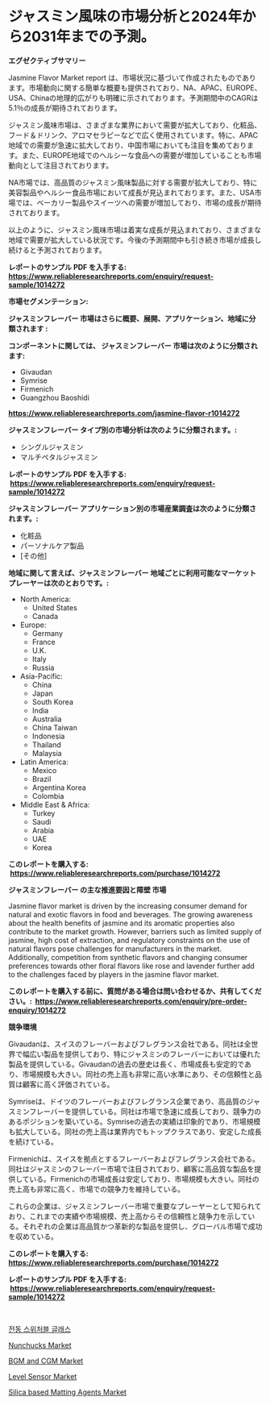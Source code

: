 <p><h1>ジャスミン風味の市場分析と2024年から2031年までの予測。</h1></p><p><strong>エグゼクティブサマリー</strong></p>
<p><p>Jasmine Flavor Market report は、市場状況に基づいて作成されたものであります。市場動向に関する簡単な概要も提供されており、NA、APAC、EUROPE、USA、Chinaの地理的広がりも明確に示されております。予測期間中のCAGRは5.1％の成長が期待されております。</p><p>ジャスミン風味市場は、さまざまな業界において需要が拡大しており、化粧品、フード＆ドリンク、アロマセラピーなどで広く使用されています。特に、APAC地域での需要が急速に拡大しており、中国市場においても注目を集めております。また、EUROPE地域でのヘルシーな食品への需要が増加していることも市場動向として注目されております。</p><p>NA市場では、高品質のジャスミン風味製品に対する需要が拡大しており、特に美容製品やヘルシー食品市場において成長が見込まれております。また、USA市場では、ベーカリー製品やスイーツへの需要が増加しており、市場の成長が期待されております。</p><p>以上のように、ジャスミン風味市場は着実な成長が見込まれており、さまざまな地域で需要が拡大している状況です。今後の予測期間中も引き続き市場が成長し続けると予測されております。</p></p>
<p><strong>レポートのサンプル PDF を入手する: <a href="https://www.reliableresearchreports.com/enquiry/request-sample/1014272">https://www.reliableresearchreports.com/enquiry/request-sample/1014272</a></strong></p>
<p><strong>市場セグメンテーション:</strong></p>
<p><strong> ジャスミンフレーバー 市場はさらに概要、展開、アプリケーション、地域に分類されます :</strong></p>
<p><strong>コンポーネントに関しては、 ジャスミンフレーバー 市場は次のように分類されます: &nbsp;</strong></p>
<p><ul><li>Givaudan</li><li>Symrise</li><li>Firmenich</li><li>Guangzhou Baoshidi</li></ul></p>
<p><strong><a href="https://www.reliableresearchreports.com/jasmine-flavor-r1014272">https://www.reliableresearchreports.com/jasmine-flavor-r1014272</a></strong></p>
<p><strong> ジャスミンフレーバー タイプ別の市場分析は次のように分類されます。:</strong></p>
<p><ul><li>シングルジャスミン</li><li>マルチペタルジャスミン</li></ul></p>
<p><strong>レポートのサンプル PDF を入手する: &nbsp;<a href="https://www.reliableresearchreports.com/enquiry/request-sample/1014272">https://www.reliableresearchreports.com/enquiry/request-sample/1014272</a></strong></p>
<p><strong> ジャスミンフレーバー アプリケーション別の市場産業調査は次のように分類されます。:</strong></p>
<p><ul><li>化粧品</li><li>パーソナルケア製品</li><li>[その他]</li></ul></p>
<p><strong>地域に関して言えば、ジャスミンフレーバー 地域ごとに利用可能なマーケットプレーヤーは次のとおりです。:</strong></p>
<p><ul>
    <li>
        North America:
        <ul>
            <li>United States</li>
            <li>Canada</li>
        </ul>
    </li>
    <li>
        Europe:
        <ul>
            <li>Germany</li>
            <li>France</li>
            <li>U.K.</li>
            <li>Italy</li>
            <li>Russia</li>
        </ul>
    </li>
    <li>
        Asia-Pacific:
        <ul>
            <li>China</li>
            <li>Japan</li>
            <li>South Korea</li>
            <li>India</li>
            <li>Australia</li>
            <li>China Taiwan</li>
            <li>Indonesia</li>
            <li>Thailand</li>
            <li>Malaysia</li>
        </ul>
    </li>
    <li>
        Latin America:
        <ul>
            <li>Mexico</li>
            <li>Brazil</li>
            <li>Argentina Korea</li>
            <li>Colombia</li>
        </ul>
    </li>
    <li>
        Middle East & Africa:
        <ul>
            <li>Turkey</li>
            <li>Saudi</li>
            <li>Arabia</li>
            <li>UAE</li>
            <li>Korea</li>
        </ul>
    </li>
    </ul></p>
<p><strong>このレポートを購入する: &nbsp;<a href="https://www.reliableresearchreports.com/purchase/1014272">https://www.reliableresearchreports.com/purchase/1014272</a></strong></p>
<p><strong>ジャスミンフレーバー の主な推進要因と障壁 市場</strong></p>
<p><p>Jasmine flavor market is driven by the increasing consumer demand for natural and exotic flavors in food and beverages. The growing awareness about the health benefits of jasmine and its aromatic properties also contribute to the market growth. However, barriers such as limited supply of jasmine, high cost of extraction, and regulatory constraints on the use of natural flavors pose challenges for manufacturers in the market. Additionally, competition from synthetic flavors and changing consumer preferences towards other floral flavors like rose and lavender further add to the challenges faced by players in the jasmine flavor market.</p></p>
<p><strong>このレポートを購入する前に、質問がある場合は問い合わせるか、共有してください。:&nbsp; <a href="https://www.reliableresearchreports.com/enquiry/pre-order-enquiry/1014272">https://www.reliableresearchreports.com/enquiry/pre-order-enquiry/1014272</a></strong></p>
<p><strong>競争環境</strong></p>
<p><p>Givaudanは、スイスのフレーバーおよびフレグランス会社である。同社は全世界で幅広い製品を提供しており、特にジャスミンのフレーバーにおいては優れた製品を提供している。Givaudanの過去の歴史は長く、市場成長も安定的であり、市場規模も大きい。同社の売上高も非常に高い水準にあり、その信頼性と品質は顧客に高く評価されている。</p><p>Symriseは、ドイツのフレーバーおよびフレグランス企業であり、高品質のジャスミンフレーバーを提供している。同社は市場で急速に成長しており、競争力のあるポジションを築いている。Symriseの過去の実績は印象的であり、市場規模も拡大している。同社の売上高は業界内でもトップクラスであり、安定した成長を続けている。</p><p>Firmenichは、スイスを拠点とするフレーバーおよびフレグランス会社である。同社はジャスミンのフレーバー市場で注目されており、顧客に高品質な製品を提供している。Firmenichの市場成長は安定しており、市場規模も大きい。同社の売上高も非常に高く、市場での競争力を維持している。</p><p>これらの企業は、ジャスミンフレーバー市場で重要なプレーヤーとして知られており、これまでの実績や市場規模、売上高からその信頼性と競争力を示している。それぞれの企業は高品質かつ革新的な製品を提供し、グローバル市場で成功を収めている。</p></p>
<p><strong>このレポートを購入する: &nbsp; <a href="https://www.reliableresearchreports.com/purchase/1014272">https://www.reliableresearchreports.com/purchase/1014272</a></strong></p>
<p><strong>レポートのサンプル PDF を入手する: &nbsp;<a href="https://www.reliableresearchreports.com/enquiry/request-sample/1014272">https://www.reliableresearchreports.com/enquiry/request-sample/1014272</a></strong><strong></strong></p>
<p>&nbsp;</p>
<p><p><a href="https://medium.com/@cierrahayes645/%EC%A0%84%EA%B8%B0-%EC%8A%A4%EC%9C%84%EC%B9%AD-%EC%9C%A0%EB%A6%AC-%EC%8B%9C%EC%9E%A5-%EB%A9%94%ED%8A%B8%EB%A6%AD%EC%8A%A4-%ED%95%B4%EB%8F%85-%EC%8B%9C%EC%9E%A5-%EC%A0%90%EC%9C%A0%EC%9C%A8-%ED%8A%B8%EB%A0%8C%EB%93%9C-%EB%B0%8F-%EC%84%B1%EC%9E%A5-%ED%8C%A8%ED%84%B4-a47eb3acc819">전동 스위처블 글래스</a></p><p><a href="https://medium.com/@marcoshoppe2023/nunchucks-market-analysis-and-sze-forecasted-for-period-from-2024-to-2031-99d4ef79e04a">Nunchucks Market</a></p><p><a href="https://github.com/gdfhhhj/Market-Research-Report-List-4/blob/main/bgm-and-cgm-market.md">BGM and CGM Market</a></p><p><a href="https://gentle-editor-9db.notion.site/Level-Sensor-Market-Size-CAGR-Trends-2024-2030-47e79eb0351342c6bc776709ff5e395d">Level Sensor Market</a></p><p><a href="https://issuu.com/reportprime-2/docs/silica-based-matting-agents-market-_e60e71fcddf3be">Silica based Matting Agents Market</a></p></p>